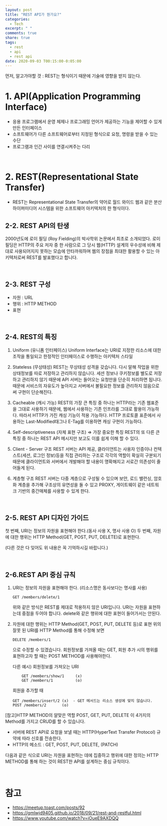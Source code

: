 ```yaml
---
layout: post
title: "REST API가 뭔가요?"
categories:
  - Tech
excerpt: " "
comments: true
share: true
tags:
  - rest
  - api
  - rest api
date: 2020-09-03 T00:15:00-0:05:00
---
```


먼저, 알고가야할 것 : REST는 형식이기 때문에 기술에 영향을 받지 않는다.

# 1. API(Application Programming Interface)

- 응용 프로그램에서 운영 체제나 프로그래밍 언어가 제공하는 기능을 제어할 수 있게 만든 인터페이스
- 소프트웨어가 다른 소프트웨어로부터 지정된 형식으로 요청, 명령을 받을 수 있는 수단
- 프로그램과 인간 사이를 연결시켜주는 다리

<br>

# 2. REST(Representational State Transfer)

- REST는 Representational State Transfer의 약어로 월드 와이드 웹과 같은 분산 하이퍼미디어 시스템을 위한 소프트웨어 아키텍처의 한 형식이다.

## 2-2. REST API의 탄생

2000년도에 로이 필딩 (Roy Fielding)의 박사학위 논문에서 최초로 소개되었다. 로이 필딩은 HTTP의 주요 저자 중 한 사람으로 그 당시 웹(HTTP) 설계의 우수성에 비해 제대로 사용되어지지 못하는 모습에 안타까워하며 웹의 장점을 최대한 활용할 수 있는 아키텍처로써 REST를 발표했다고 합니다.

<br>

## 2-3. REST 구성

- 자원 : URL
- 행위 : HTTP METHOD
- 표현

<br>

## 2-4. REST의 특징

1. Uniform (유니폼 인터페이스)
   Uniform Interface는 URI로 지정한 리소스에 대한 조작을 통일되고 한정적인 인터페이스로 수행하는 아키텍처 스타일

2. Stateless (무상태성)
   REST는 무상태성 성격을 갖습니다. 다시 말해 작업을 위한 상태정보를 따로 저장하고 관리하지 않습니다. 세션 정보나 쿠키정보를 별도로 저장하고 관리하지 않기 때문에 API 서버는 들어오는 요청만을 단순히 처리하면 됩니다. 때문에 서비스의 자유도가 높아지고 서버에서 불필요한 정보를 관리하지 않음으로써 구현이 단순해진다.

3. Cacheable (캐시 가능)
   REST의 가장 큰 특징 중 하나는 HTTP라는 기존 웹표준을 그대로 사용하기 때문에, 웹에서 사용하는 기존 인프라를 그대로 활용이 가능하다. 따라서 HTTP가 가진 캐싱 기능이 적용 가능하다. HTTP 프로토콜 표준에서 사용하는 Last-Modified태그나 E-Tag를 이용하면 캐싱 구현이 가능하다.

4. Self-descriptiveness (자체 표현 구조) => 가장 중요한 특징
   REST의 또 다른 큰 특징 중 하나는 REST API 메시지만 보고도 이를 쉽게 이해 할 수 있다.

5. Client - Server 구조
   REST 서버는 API 제공, 클라이언트는 사용자 인증이나 컨텍스트(세션, 로그인 정보)등을 직접 관리하는 구조로 각각의 역할이 확실히 구분되기 때문에 클라이언트와 서버에서 개발해야 할 내용이 명확해지고 서로간 의존성이 줄어들게 된다.

6. 계층형 구조
   REST 서버는 다중 계층으로 구성될 수 있으며 보안, 로드 밸런싱, 암호화 계층을 추가해 구조상의 유연성을 둘 수 있고 PROXY, 게이트웨이 같은 네트워크 기반의 중간매체를 사용할 수 있게 한다.

<br>

## 2-5. REST API 디자인 가이드

첫 번째, URI는 정보의 자원을 표현해야 한다.(동사 사용 X, 명사 사용 O)
두 번째, 자원에 대한 행위는 HTTP Method(GET, POST, PUT, DELETE)로 표현한다.

(다른 것은 다 잊어도 위 내용은 꼭 기억하시길 바랍니다.)

<br>

## 2-6.REST API 중심 규칙

1.  URI는 정보의 자원을 표현해야 한다. (리소스명은 동사보다는 명사를 사용)

    ```
    GET /members/delete/1
    ```

    위와 같은 방식은 REST를 제대로 적용하지 않은 URI입니다. URI는 자원을 표현하는데 중점을 두어야 합니다. delete와 같은 행위에 대한 표현이 들어가서는 안된다.

2.  자원에 대한 행위는 HTTP Method(GET, POST, PUT, DELETE 등)로 표현
    위의 잘못 된 URI를 HTTP Method를 통해 수정해 보면

    ```
    DELETE /members/1
    ```

    으로 수정할 수 있겠습니다.
    회원정보를 가져올 때는 GET, 회원 추가 시의 행위를 표현하고자 할 때는 POST METHOD를 사용해야한다.

    다른 예시)
    회원정보를 가져오는 URI

    ```
        GET /members/show/1     (x)
        GET /members/1          (o)
    ```

    회원을 추가할 때

    ```
    GET /members/insert/2 (x)  - GET 메서드는 리소스 생성에 맞지 않습니다.
    POST /members/2       (o)
    ```

[참고]HTTP METHOD의 알맞은 역할
POST, GET, PUT, DELETE 이 4가지의 Method를 가지고 CRUD를 할 수 있습니다.

- 서버에 REST API로 요청을 보낼 때는 HTTP(HyperText Transfer Protocol) 규약에 따라 신호를 전송한다.
- HTTP의 메소드 : GET, POST, PUT, DELETE, (PATCH)

다음과 같은 식으로 URI는 자원을 표현하는 데에 집중하고 행위에 대한 정의는 HTTP METHOD를 통해 하는 것이 REST한 API를 설계하는 중심 규칙이다.

<br>

# 참고

- <https://meetup.toast.com/posts/92>
- <https://gmlwjd9405.github.io/2018/09/21/rest-and-restful.html>
- <https://www.youtube.com/watch?v=iOueE9AXDQQ>
